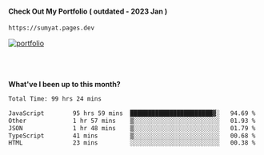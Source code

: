 #### Check Out My Portfolio ( outdated - 2023 Jan ) 
````bash
https://sumyat.pages.dev
````

<a href='https://sumyat.pages.dev/'>
    <img src='https://github.com/sumyat-aung/sumyat-aung/assets/108873224/c9b4f2be-c585-4dd3-84e1-692c3854a6d8' alt='portfolio' align='center' />
</a>


<br />
<br />


<br />
<br />

**What've I been up to this month?**

<!--START_SECTION:waka-->

```txt
Total Time: 99 hrs 24 mins

JavaScript        95 hrs 59 mins  ███████████████████████▓░   94.69 %
Other             1 hr 57 mins    ▒░░░░░░░░░░░░░░░░░░░░░░░░   01.93 %
JSON              1 hr 48 mins    ▒░░░░░░░░░░░░░░░░░░░░░░░░   01.79 %
TypeScript        41 mins         ▒░░░░░░░░░░░░░░░░░░░░░░░░   00.68 %
HTML              23 mins         ░░░░░░░░░░░░░░░░░░░░░░░░░   00.38 %
```

<!--END_SECTION:waka-->




